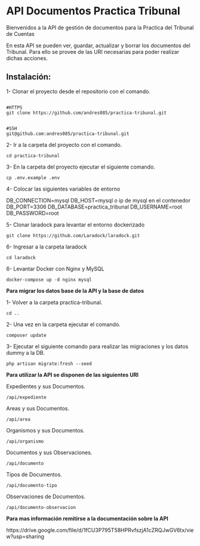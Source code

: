 <h1 id="practica-tribunal">API Documentos Practica Tribunal</h1>
<p>Bienvenidos a la API de gestión de documentos para la Practica del Tribunal de Cuentas</p>
<p>En esta API se pueden ver, guardar, actualizar y borrar los documentos del Tribunal. Para ello se provee de las URI necesarias para poder realizar
dichas acciones.
</p>
<h2 id="instalación"><strong>Instalación:</strong></h2>
<p>1- Clonar el proyecto desde el repositorio con el comando.</p>
<pre><code>
#HTTPS
git clone https://github.com/andres085/practica-tribunal.git
</code></pre>
<pre><code>
#SSH
git@github.com:andres085/practica-tribunal.git</code></pre>
<p>2- Ir a la carpeta del proyecto con el comando.</p>
<pre><code>cd practica-tribunal
</code></pre>
<p>3- En la carpeta del proyecto ejecutar el siguiente comando.</p>
<pre><code>cp .env.example .env
</code></pre>
<p>4- Colocar las siguientes variables de entorno</p>
<p>
DB_CONNECTION=mysql
DB_HOST=mysql o ip de mysql en el contenedor
DB_PORT=3306
DB_DATABASE=practica_tribunal
DB_USERNAME=root
DB_PASSWORD=root
</p>
<p>5- Clonar laradock para levantar el entorno dockerizado</p>
<pre><code>git clone https://github.com/Laradock/laradock.git
</code></pre>
<p>6- Ingresar a la carpeta laradock</p>
<pre><code>cd laradock
</code></pre>
<p>6- Levantar Docker con Nginx y MySQL</p>
<pre><code>docker-compose up -d nginx mysql
</code></pre>
<p><strong>Para migrar los datos base de la API y la base de datos</strong></p>
<p>1- Volver a la carpeta practica-tribunal.</p>
<pre><code>cd ..
</code></pre>
<p>2- Una vez en la carpeta ejecutar el comando.</p>
<pre><code>composer update
</code></pre>
<p>3- Ejecutar el siguiente comando para realizar las migraciones y los datos dummy a la DB.</p>
<pre><code>php artisan migrate:fresh --seed
</code></pre>
<p><strong>Para utilizar la API se disponen de las siguientes URI</strong></p>
<p>Expedientes y sus Documentos. <pre><code>/api/expediente</code></pre></p>
<p>Areas y sus Documentos. <pre><code>/api/area</code></pre></p>
<p>Organismos y sus Documentos. <pre><code>/api/organismo</code></pre></p>
<p>Documentos y sus Observaciones. <pre><code>/api/documento</code></pre></p>
<p>Tipos de Documentos. <pre><code>/api/documento-tipo</code></pre></p>
<p>Observaciones de Documentos. <pre><code>/api/documento-observacion</code></pre></p>
<p><strong>Para mas información remitirse a la documentación sobre la API</strong></p>
<a>https://drive.google.com/file/d/1fCU3P795T58HPRvfszjA1cZRQJwGV6tx/view?usp=sharing</a>


